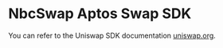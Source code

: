 # NbcSwap Aptos Swap SDK

You can refer to the Uniswap SDK documentation [uniswap.org](https://docs.uniswap.org/sdk/2.0.0/).

